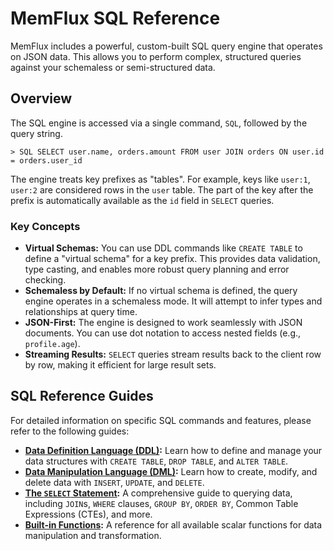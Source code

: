 # MemFlux SQL Reference

MemFlux includes a powerful, custom-built SQL query engine that operates on JSON data. This allows you to perform complex, structured queries against your schemaless or semi-structured data.

## Overview

The SQL engine is accessed via a single command, `SQL`, followed by the query string.

```
> SQL SELECT user.name, orders.amount FROM user JOIN orders ON user.id = orders.user_id
```

The engine treats key prefixes as "tables". For example, keys like `user:1`, `user:2` are considered rows in the `user` table. The part of the key after the prefix is automatically available as the `id` field in `SELECT` queries.

### Key Concepts

*   **Virtual Schemas:** You can use DDL commands like `CREATE TABLE` to define a "virtual schema" for a key prefix. This provides data validation, type casting, and enables more robust query planning and error checking.
*   **Schemaless by Default:** If no virtual schema is defined, the query engine operates in a schemaless mode. It will attempt to infer types and relationships at query time.
*   **JSON-First:** The engine is designed to work seamlessly with JSON documents. You can use dot notation to access nested fields (e.g., `profile.age`).
*   **Streaming Results:** `SELECT` queries stream results back to the client row by row, making it efficient for large result sets.

## SQL Reference Guides

For detailed information on specific SQL commands and features, please refer to the following guides:

*   **[Data Definition Language (DDL)](./sql/ddl.md):** Learn how to define and manage your data structures with `CREATE TABLE`, `DROP TABLE`, and `ALTER TABLE`.
*   **[Data Manipulation Language (DML)](./sql/dml.md):** Learn how to create, modify, and delete data with `INSERT`, `UPDATE`, and `DELETE`.
*   **[The `SELECT` Statement](./sql/select.md):** A comprehensive guide to querying data, including `JOIN`s, `WHERE` clauses, `GROUP BY`, `ORDER BY`, Common Table Expressions (CTEs), and more.
*   **[Built-in Functions](./sql/functions.md):** A reference for all available scalar functions for data manipulation and transformation.

